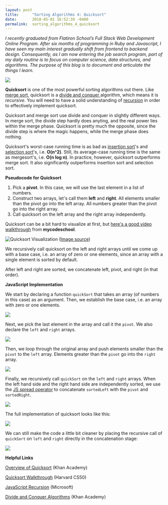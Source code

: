 ```yaml
---
layout: post
title:      "Sorting Algorithms 4: Quicksort"
date:       2018-05-01 16:52:39 -0400
permalink:  sorting_algorithms_4_quicksort
---
```



*I recently graduated from Flatiron School’s Full Stack Web Development Online Program. After six months of programming in Ruby and Javascript, I have seen my main interest gradually shift from frontend to backend design. Consequently, as I am now entering the job search program, part of my daily routine is to focus on computer science, data structures, and algorithms. The purpose of this blog is to document and articulate the things I learn.*

![](http://thetechnicgear.com/wp-content/uploads/2014/02/sorting-lego.jpg)

**Quicksort** is one of the most powerful sorting algorithms out there. Like [merge sort](http://electricsauna.net/sorting_algorithms_3_merge_sort), quicksort is a [divide and conquer ](https://www.khanacademy.org/computing/computer-science/algorithms/merge-sort/a/divide-and-conquer-algorithms) algorithm, which means it is *recursive*. You will need to have a solid understanding of [recursion](https://en.wikipedia.org/wiki/Recursion_(computer_science)) in order to effectively implement quicksort.

Quicksort and merge sort use divide and conquer in slightly different ways. In merge sort, the divide step hardly does anyting, and the real power lies within the merge phase. Quicksort is pretty much the opposite, since the divide step is where the magic happens, while the merge phase does nothing.

Quicksort's worst-case running time is as bad as [insertion sort](http://electricsauna.net/sorting_algorithms_1_insertion_sort)'s and [selection sort](http://electricsauna.net/selection_sort)'s, i.e. **O(n^2)**. Still, its average-case running time is the same as mergesort's, i.e. **O(n log n)**. In practice, however, quicksort outperforms merge sort. It also significantly outperforms insertion sort and selection sort. 

**Pseudocode for Quicksort**

1. Pick a **pivot**. In this case, we will use the last element in a list of numbers.
2. Construct two arrays, let's call them **left** and **right**. All elements smaller than the pivot go into the left array. All numbers greater than the pivot go into the right array.
3. Call quicksort on the left array and the right array independently.

Quicksort can be a bit hard to visualize at first, but [here's a good video walkthrough](https://www.youtube.com/watch?v=COk73cpQbFQ&t=111s) from **mycodeschool**. 


![Quicksort Visualization](https://img.wonderhowto.com/img/46/71/63594498633292/0/sorting-part-6-0-quick-sort-sorta-efficient.w654.jpg)
([Image source](https://0x00sec.org/t/sorting-part-6-0-quick-sort-sorta-efficient/202))

We recursively call quicksort on the left and right arrays until we come up with a base case, i.e. an array of zero or one elements, since an array with a single element is sorted by default.

After left and right are sorted, we concatenate left, pivot, and right (in that order).

**JavaScript Implementation**

We start by declaring a function `quickSort` that takes an array (of numbers in this case) as an argument. Then, we establish the base case, i.e. an array with zero or one elements.

![](https://i.imgur.com/qJYaEM7.png)

Next, we pick the last element in the array and call it the `pivot`. We also declare the `left` and `right` arrays.

![](https://i.imgur.com/KU9xDEN.png)

Then, we loop through the original array and push elements smaller than the `pivot` to the `left` array. Elements greater than the `pivot` go into the `right` array.

![](https://i.imgur.com/X8KLMnN.png)

Finally, we recursively call `quickSort` on the `left` and `right` arrays. When the left hand side and the right hand side are independently sorted, we use the [JS spread operator](https://docs.microsoft.com/en-us/scripting/javascript/reference/spread-operator-decrement-dot-dot-dot-javascript) to concatenate `sortedLeft` with the `pivot` and  `sortedRight`.

![](https://i.imgur.com/jFy8YJN.png)

The full implementation of quicksort looks like this:

![](https://i.imgur.com/EkmKim9.png)

We can still make the code a little bit cleaner by placing the recursive call of  `quickSort` on  `left` and `right` directly in the concatenation stage:

![](https://i.imgur.com/tpc4ke6.png)

**Helpful Links**

[Overview of Quicksort](https://www.khanacademy.org/computing/computer-science/algorithms/quick-sort/a/overview-of-quicksort) (Khan Academy)

[Quicksort Walkthrough](https://www.youtube.com/watch?v=aQiWF4E8flQ&t=) (Harvard CS50)

[JavaScript Recursion](https://docs.microsoft.com/en-us/scripting/javascript/advanced/recursion-javascript) (Microsoft)

[Divide and Conquer Algorithms](https://www.khanacademy.org/computing/computer-science/algorithms/merge-sort/a/divide-and-conquer-algorithms) (Khan Academy)






